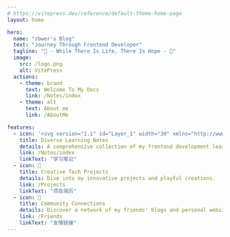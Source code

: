 ```yaml
---
# https://vitepress.dev/reference/default-theme-home-page
layout: home

hero:
  name: "zbwer's Blog"
  text: "Journey Through Frontend Developer"
  tagline: "🌱 - While There Is Life, There Is Hope - 🌟"
  image:
    src: /logo.png
    alt: VitePress
  actions:
    - theme: brand
      text: Welcome To My Docs
      link: /Notes/index
    - theme: alt
      text: About me
      link: /AboutMe

features:
  - icon: '<svg version="1.1" id="Layer_1" width="30" xmlns="http://www.w3.org/2000/svg" xmlns:xlink="http://www.w3.org/1999/xlink" x="0px" y="0px" viewBox="0 0 512 512" enable-background="new 0 0 512 512" xml:space="preserve"><linearGradient id="SVGID_1_" gradientUnits="userSpaceOnUse" x1="311.8838" y1="403.77" x2="311.8838" y2="49.0871" class="gradient-element">	<stop offset="0" class="primary-color-gradient" style="stop-color: #d500f9"></stop>	<stop offset="1" class="secondary-color-gradient" style="stop-color: #ffea00"></stop></linearGradient><path fill="url(#SVGID_1_)" d="M455.2,56.9v355.7H168.5v-20.4c0-31.1,31.1-56.3,69.4-56.3h0c40.8,0,74-26.9,74-60.1V136	c0-47.3,47.2-85.6,105.4-85.6h29.9C451.7,50.4,455.2,53.3,455.2,56.9z"></path><path d="M454.9,39.5H168.5c-4.4,0-8,3.6-8,8v365.8c0,4.4,3.6,8,8,8h286.4c4.4,0,8-3.6,8-8V47.5C462.9,43.1,459.4,39.5,454.9,39.5z	 M446.9,405.3H176.5V55.5h270.4V405.3z M228.9,131.7c0-4.4,3.6-8,8-8h149.6c4.4,0,8,3.6,8,8s-3.6,8-8,8H236.9	C232.5,139.7,228.9,136.1,228.9,131.7z M228.9,192.3c0-4.4,3.6-8,8-8h149.6c4.4,0,8,3.6,8,8s-3.6,8-8,8H236.9	C232.5,200.3,228.9,196.7,228.9,192.3z M228.9,252.9c0-4.4,3.6-8,8-8h149.6c4.4,0,8,3.6,8,8s-3.6,8-8,8H236.9	C232.5,260.9,228.9,257.3,228.9,252.9z M110.5,358.5v-95.3V87.5c0-4.4,3.6-8,8-8h24.9c4.4,0,8,3.6,8,8s-3.6,8-8,8h-16.9v167.6v95.3	c0,4.4-3.6,8-8,8S110.5,362.9,110.5,358.5z M412.9,438.1v15.2c0,4.4-3.6,8-8,8H118.5c-4.4,0-8-3.6-8-8v-64.9c0-4.4,3.6-8,8-8	s8,3.6,8,8v56.9h270.4v-7.2c0-4.4,3.6-8,8-8S412.9,433.7,412.9,438.1z"></path><path d="M39.9,94.9c0-14.6,11.8-26.4,26.4-26.4c4.4,0,8,3.6,8,8s-3.6,8-8,8c-5.7,0-10.4,4.7-10.4,10.4s4.7,10.4,10.4,10.4	c4.4,0,8,3.6,8,8s-3.6,8-8,8C51.8,121.3,39.9,109.4,39.9,94.9z M90.9,366.5h43c4.4,0,8-3.6,8-8s-3.6-8-8-8h-43c-4.4,0-8,3.6-8,8	S86.5,366.5,90.9,366.5z M149,380.5H38.6c-4.4,0-8,3.6-8,8s3.6,8,8,8H149c4.4,0,8-3.6,8-8S153.5,380.5,149,380.5z"></path></svg>'
    title: Diverse Learning Notes
    details: A comprehensive collection of my frontend development learning notes.
    link: /Notes/index
    linkText: "学习笔记"
  - icon: 🦄
    title: Creative Tech Projects
    details: Dive into my innovative projects and playful creations.
    link: /Projects
    linkText: "项目简历"
  - icon: 👫
    title: Community Connections
    details: Discover a network of my friends' blogs and personal websites.
    link: /Friends
    linkText: "友情链接"
---
```

